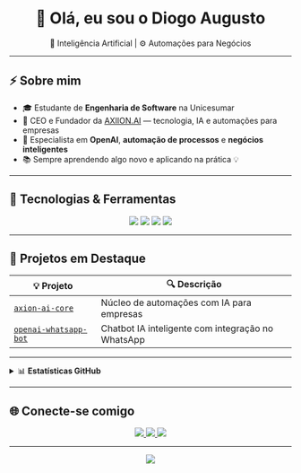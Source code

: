<h1 align="center">👋 Olá, eu sou o Diogo Augusto</h1>

<p align="center">
  🧠 Inteligência Artificial | ⚙️ Automações para Negócios
</p>

---

## ⚡ Sobre mim

- 🎓 Estudante de **Engenharia de Software** na Unicesumar  
- 🚀 CEO e Fundador da [AXIION.AI](https://www.instagram.com/axiion.ai/) — tecnologia, IA e automações para empresas
- 🧩 Especialista em **OpenAI**, **automação de processos** e **negócios inteligentes**  
- 📚 Sempre aprendendo algo novo e aplicando na prática 💡

---

## 🧰 Tecnologias & Ferramentas

<p align="center">
  <img src="https://img.shields.io/badge/Python-3776AB?style=for-the-badge&logo=python&logoColor=white" />
  <img src="https://img.shields.io/badge/Supabase-3ECF8E?style=for-the-badge&logo=supabase&logoColor=white" />
  <img src="https://img.shields.io/badge/Stripe-635BFF?style=for-the-badge&logo=stripe&logoColor=white" />
  <img src="https://img.shields.io/badge/n8n-ef5e49?style=for-the-badge&logo=n8n&logoColor=white" />
</p>

---

## 📌 Projetos em Destaque

| 💡 Projeto | 🔍 Descrição |
|-----------|-------------|
| [`axion-ai-core`](https://github.com/seu-usuario/axion-ai-core) | Núcleo de automações com IA para empresas |
| [`openai-whatsapp-bot`](https://github.com/seu-usuario/openai-whatsapp-bot) | Chatbot IA inteligente com integração no WhatsApp |

---

<details>
<summary>📊 <strong>Estatísticas GitHub</strong></summary>
<br/>

<p align="center">
  <img src="https://github-readme-stats.vercel.app/api?username=seu-usuario&show_icons=true&theme=tokyonight&border_radius=10&hide_border=true" width="47%"/>
  <img src="https://github-readme-stats.vercel.app/api/top-langs/?username=seu-usuario&layout=compact&theme=tokyonight&border_radius=10&hide_border=true" width="47%"/>
</p>

</details>

---

## 🌐 Conecte-se comigo

<p align="center">
  <a href="mailto:diogoaugustox@gmail.com" target="_blank">
    <img src="https://img.shields.io/badge/Email-FF4C4C?style=for-the-badge&logo=gmail&logoColor=white" />
  </a>
  <a href="https://www.linkedin.com/in/diogo-augusto-ai/" target="_blank">
    <img src="https://img.shields.io/badge/LinkedIn-0077B5?style=for-the-badge&logo=linkedin&logoColor=white" />
  </a>
  <a href="https://www.instagram.com/axiion.ai/" target="_blank">
    <img src="https://img.shields.io/badge/@axiion.ai-E4405F?style=for-the-badge&logo=instagram&logoColor=white" />
  </a>
</p>


---

<p align="center">
  <img src="https://capsule-render.vercel.app/api?type=waving&color=00f7ff&height=100&section=footer"/>
</p>

